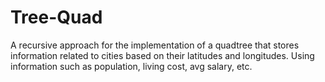 # Tree-Quad

A recursive approach for the implementation of a quadtree that stores information related to cities based on their latitudes and longitudes. Using information such as population, living cost, avg salary, etc.
